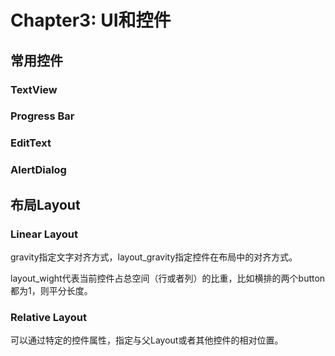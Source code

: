 # Chapter3: UI和控件

## 常用控件

### TextView

### Progress Bar

### EditText

### AlertDialog



## 布局Layout

### Linear Layout

gravity指定文字对齐方式，layout_gravity指定控件在布局中的对齐方式。

layout_wight代表当前控件占总空间（行或者列）的比重，比如横排的两个button都为1，则平分长度。

### Relative Layout

可以通过特定的控件属性，指定与父Layout或者其他控件的相对位置。





